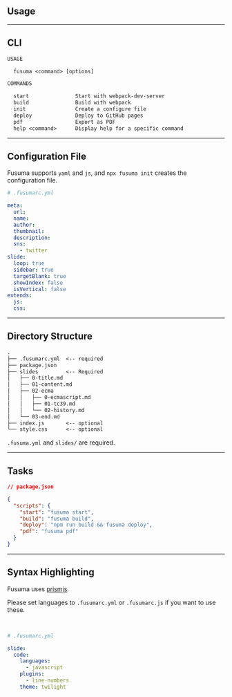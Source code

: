 <!-- sectionTitle: Usage -->

## Usage

---

## CLI

```txt
USAGE

  fusuma <command> [options]

COMMANDS

  start               Start with webpack-dev-server
  build               Build with webpack
  init                Create a configure file
  deploy              Deploy to GitHub pages
  pdf                 Export as PDF
  help <command>      Display help for a specific command
```

---

## Configuration File

Fusuma supports `yaml` and `js`, and `npx fusuma init` creates the configuration file.

```yml
# .fusumarc.yml

meta:
  url:
  name:
  author:
  thumbnail:
  description:
  sns:
    - twitter
slide:
  loop: true
  sidebar: true
  targetBlank: true
  showIndex: false
  isVertical: false
extends:
  js:
  css:
```

---

## Directory Structure

```txt
.
├── .fusumarc.yml  <-- required
├── package.json
├── slides         <-- Required
│   ├── 0-title.md
│   ├── 01-content.md
│   ├── 02-ecma
│   │   ├── 0-ecmascript.md
│   │   ├── 01-tc39.md
│   │   └── 02-history.md
│   └── 03-end.md
├── index.js       <-- optional
└── style.css      <-- optional
```

`.fusuma.yml` and `slides/` are required.

---

## Tasks

```json
// package.json

{
  "scripts": {
    "start": "fusuma start",
    "build": "fusuma build",
    "deploy": "npm run build && fusuma deploy",
    "pdf": "fusuma pdf"
  }
}
```

---

## Syntax Highlighting

Fusuma uses [prismjs](https://prismjs.com/).

Please set languages to `.fusumarc.yml` or `.fusumarc.js` if you want to use these.

<br />

```yml
# .fusumarc.yml

slide:
  code:
    languages:
      - javascript
    plugins:
      - line-numbers
    theme: twilight
```
